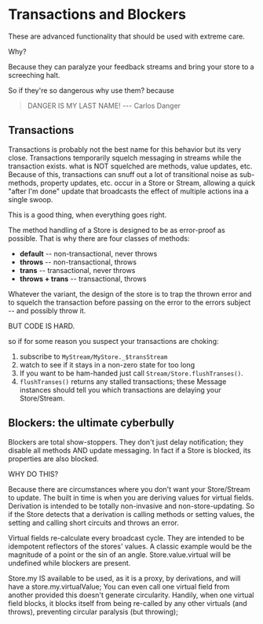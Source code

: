 # Transactions and Blockers

These are advanced functionality that should be used with extreme care. 

Why?

Because they can paralyze your feedback streams and bring your store to a screeching halt.  

So if they're so dangerous why use them? because 

> DANGER IS MY LAST NAME! --- Carlos Danger

## Transactions

Transactions is probably not the best name for this behavior but its very close. Transactions
temporarily squelch messaging in streams while the transaction exists. what is NOT squelched
are methods, value updates, etc. Because of this, transactions can snuff out a lot of transitional
noise as sub-methods, property updates, etc. occur in a Store or Stream, allowing a quick 
"after I'm done" update that broadcasts the effect of multiple actions ina a single swoop. 

This is a good thing, when everything goes right. 

The method handling of a Store is designed to be as error-proof as possible. That is why 
there are four classes of methods:

* **default** -- non-transactional, never throws
* **throws** -- non-transactional, throws
* **trans** -- transactional, never throws
* **throws + trans** -- transactional, throws

Whatever the variant, the design of the store is to trap the thrown error and to squelch 
the transaction before passing on the error to the errors subject -- and possibly throw it. 

BUT CODE IS HARD.

so if for some reason you suspect your transactions are choking:

1. subscribe to `MyStream/MyStore._$transStream`
2. watch to see if it stays in a non-zero state for too long
3. If you want to be ham-handed just call `Stream/Store.flushTranses()`.
4. `flushTranses()` returns any stalled transactions; these Message instances
   should tell you which transactions are delaying your Store/Stream. 
   
## Blockers: the ultimate cyberbully

Blockers are total show-stoppers. They don't just delay notification; they disable all methods
AND update messaging. In fact if a Store is blocked, its properties are also blocked. 

WHY DO THIS?

Because there are circumstances where you don't want your Store/Stream to update. 
The built in time is when you are deriving values for virtual fields. Derivation is intended 
to be totally non-invasive and non-store-updating. So if the Store detects that a derivation is
calling methods or setting values, the setting and calling short circuits and throws an error. 

Virtual fields re-calculate every broadcast cycle. They are intended to be idempotent reflectors
of the stores' values. A classic example would be the magnitude of a point or the sin of an angle. 
Store.value.virtual will be undefined while blockers are present. 

Store.my IS available to be used, as it is a proxy, by derivations, and will have a store.my.virtualValue;
You can even call one virtual field from another provided this doesn't generate circularity. 
Handily, when one virtual field blocks, it blocks itself from being re-called by any other virtuals (and throws),
preventing circular paralysis (but throwing);

